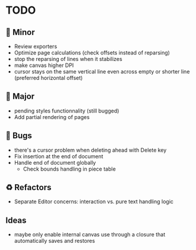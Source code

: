 # TODO

## 🔧 Minor

- Review exporters
- Optimize page calculations (check offsets instead of reparsing)
- stop the reparsing of lines when it stabilizes
- make canvas higher DPI
- cursor stays on the same vertical line even across empty or shorter line (preferred horizontal offset)

## 🚀 Major



- pending styles functionnality (still bugged)
- Add partial rendering of pages

## 🐛 Bugs

- there's a cursor problem when deleting ahead with Delete key
- Fix insertion at the end of document
- Handle end of document globally
  - Check bounds handling in piece table

## ♻️ Refactors

- Separate Editor concerns: interaction vs. pure text handling logic

## Ideas

- maybe only enable internal canvas use through a closure that automatically saves and restores

